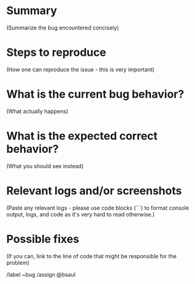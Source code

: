 # Summary

(Summarize the bug encountered concisely)


# Steps to reproduce

(How one can reproduce the issue - this is very important)


# What is the current bug behavior?

(What actually happens)


# What is the expected correct behavior?

(What you should see instead)


# Relevant logs and/or screenshots

(Paste any relevant logs - please use code blocks (```) to format console output,
logs, and code as it's very hard to read otherwise.)


# Possible fixes

(If you can, link to the line of code that might be responsible for the problem)

/label ~bug
/assign @bsaul
